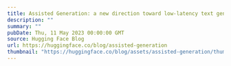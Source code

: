 ```yaml
---
title: Assisted Generation: a new direction toward low-latency text generation
description: ""
summary: ""
pubDate: Thu, 11 May 2023 00:00:00 GMT
source: Hugging Face Blog
url: https://huggingface.co/blog/assisted-generation
thumbnail: "https://huggingface.co/blog/assets/assisted-generation/thumbnail.png"
---
```


